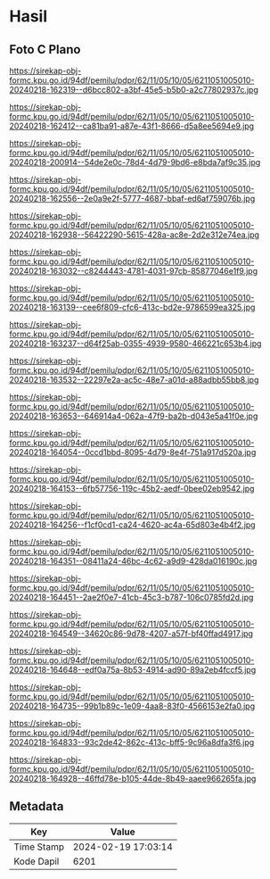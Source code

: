 # Hasil

## Foto C Plano

https://sirekap-obj-formc.kpu.go.id/94df/pemilu/pdpr/62/11/05/10/05/6211051005010-20240218-162319--d6bcc802-a3bf-45e5-b5b0-a2c77802937c.jpg

https://sirekap-obj-formc.kpu.go.id/94df/pemilu/pdpr/62/11/05/10/05/6211051005010-20240218-162412--ca81ba91-a87e-43f1-8666-d5a8ee5694e9.jpg

https://sirekap-obj-formc.kpu.go.id/94df/pemilu/pdpr/62/11/05/10/05/6211051005010-20240218-200914--54de2e0c-78d4-4d79-9bd6-e8bda7af9c35.jpg

https://sirekap-obj-formc.kpu.go.id/94df/pemilu/pdpr/62/11/05/10/05/6211051005010-20240218-162556--2e0a9e2f-5777-4687-bbaf-ed6af759076b.jpg

https://sirekap-obj-formc.kpu.go.id/94df/pemilu/pdpr/62/11/05/10/05/6211051005010-20240218-162938--56422290-5615-428a-ac8e-2d2e312e74ea.jpg

https://sirekap-obj-formc.kpu.go.id/94df/pemilu/pdpr/62/11/05/10/05/6211051005010-20240218-163032--c8244443-4781-4031-97cb-85877046e1f9.jpg

https://sirekap-obj-formc.kpu.go.id/94df/pemilu/pdpr/62/11/05/10/05/6211051005010-20240218-163139--cee6f809-cfc6-413c-bd2e-9786599ea325.jpg

https://sirekap-obj-formc.kpu.go.id/94df/pemilu/pdpr/62/11/05/10/05/6211051005010-20240218-163237--d64f25ab-0355-4939-9580-466221c653b4.jpg

https://sirekap-obj-formc.kpu.go.id/94df/pemilu/pdpr/62/11/05/10/05/6211051005010-20240218-163532--22297e2a-ac5c-48e7-a01d-a88adbb55bb8.jpg

https://sirekap-obj-formc.kpu.go.id/94df/pemilu/pdpr/62/11/05/10/05/6211051005010-20240218-163653--646914a4-062a-47f9-ba2b-d043e5a41f0e.jpg

https://sirekap-obj-formc.kpu.go.id/94df/pemilu/pdpr/62/11/05/10/05/6211051005010-20240218-164054--0ccd1bbd-8095-4d79-8e4f-751a917d520a.jpg

https://sirekap-obj-formc.kpu.go.id/94df/pemilu/pdpr/62/11/05/10/05/6211051005010-20240218-164153--6fb57756-119c-45b2-aedf-0bee02eb9542.jpg

https://sirekap-obj-formc.kpu.go.id/94df/pemilu/pdpr/62/11/05/10/05/6211051005010-20240218-164256--f1cf0cd1-ca24-4620-ac4a-65d803e4b4f2.jpg

https://sirekap-obj-formc.kpu.go.id/94df/pemilu/pdpr/62/11/05/10/05/6211051005010-20240218-164351--08411a24-46bc-4c62-a9d9-428da016190c.jpg

https://sirekap-obj-formc.kpu.go.id/94df/pemilu/pdpr/62/11/05/10/05/6211051005010-20240218-164451--2ae2f0e7-41cb-45c3-b787-106c0785fd2d.jpg

https://sirekap-obj-formc.kpu.go.id/94df/pemilu/pdpr/62/11/05/10/05/6211051005010-20240218-164549--34620c86-9d78-4207-a57f-bf40ffad4917.jpg

https://sirekap-obj-formc.kpu.go.id/94df/pemilu/pdpr/62/11/05/10/05/6211051005010-20240218-164648--edf0a75a-8b53-4914-ad90-89a2eb4fccf5.jpg

https://sirekap-obj-formc.kpu.go.id/94df/pemilu/pdpr/62/11/05/10/05/6211051005010-20240218-164735--99b1b89c-1e09-4aa8-83f0-4566153e2fa0.jpg

https://sirekap-obj-formc.kpu.go.id/94df/pemilu/pdpr/62/11/05/10/05/6211051005010-20240218-164833--93c2de42-862c-413c-bff5-9c96a8dfa3f6.jpg

https://sirekap-obj-formc.kpu.go.id/94df/pemilu/pdpr/62/11/05/10/05/6211051005010-20240218-164928--46ffd78e-b105-44de-8b49-aaee966265fa.jpg


## Metadata

| Key        | Value               |
| ---------- | ------------------- |
| Time Stamp | 2024-02-19 17:03:14 |
| Kode Dapil | 6201                |



